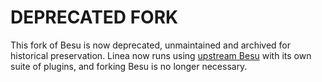 # DEPRECATED FORK

This fork of Besu is now deprecated, unmaintained and archived for historical preservation. Linea now runs using [upstream Besu](https://github.com/hyperledger/besu/) with its own suite of plugins, and forking Besu is no longer necessary.


